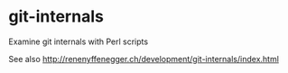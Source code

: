 # git-internals
Examine git internals with Perl scripts

See also http://renenyffenegger.ch/development/git-internals/index.html
